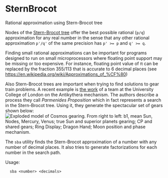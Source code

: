 # SternBrocot
Rational approximation using Stern-Brocot tree

Nodes of the [Stern-Brocot tree](https://en.wikipedia.org/wiki/Stern%E2%80%93Brocot_tree)
offer the best possible rational (`p/q`) approximation for any real number in
the sense that any other rational approximation `p'/q'` of the same precision has `p' >= p` and `q' >= q`.

Finding small rational approximations can be important for programs designed
to run on small microprocessors where floating point support may be missing
or too expensive. For instance, floating point value of &#x03C0; can be replaced
by the fraction 355/113 that is accurate to 6 decimal places (see
https://en.wikipedia.org/wiki/Approximations_of_%CF%80)

Also Stern-Brocot trees are important when trying to find solutions to gear train problems.
A recent example is [the work](https://www.nature.com/articles/s41598-021-84310-w) of a team
at the University College of London on the Antikythera mechanism. The authors describe a process
they call *Parmenides Proposition* which in fact represents a search in the Stern-Brocot tree.
Using it, they generate the spectacular set of gears shown below:
![Exploded model of Cosmos gearing. From right to left: b1, mean Sun, Nodes, Mercury, Venus;
true Sun and superior planets gearing; CP and shared gears; Ring Display; Dragon Hand; Moon position and phase
mechanism.](img/Antikythera-fig6.png)

The `sba` utility finds the Stern-Brocot approximation of a number with
any number of decimal places. It also tries to generate factorizations for each number in the search path. 

Usage:
````
  sba <number> <decimals>
````